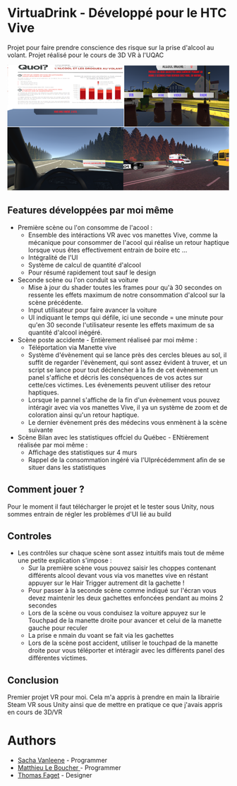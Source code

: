 # VirtuaDrink - Développé pour le HTC Vive
Projet pour faire prendre conscience des risque sur la prise d'alcool au volant.
Projet réalisé pour le cours de 3D VR à l'UQAC

![A screenshot](screenshot.png)

## Features développées par moi même
- Première scène ou l'on consomme de l'acool : 
	- Ensemble des intéractions VR avec vos manettes Vive, comme la mécanique pour consommer de l'acool qui réalise un retour haptique lorsque vous êtes effectivement entrain de boire etc ...
	- Intégralité de l'UI
	- Système de calcul de quantité d'alcool
  	- Pour résumé rapidement tout sauf le design
- Seconde scène ou l'on conduit sa voiture
	- Mise à jour du shader toutes les frames pour qu'à 30 secondes on ressente les effets maximum de notre consommation d'alcool sur la scène précédente.
  	- Input utilisateur pour faire avancer la voiture
	- UI indiquant le temps qui défile, ici une seconde = une minute pour qu'en 30 seconde l'utilisateur resente les effets maximum de sa quantité d'alcool inégéré.
- Scène poste accidente - Entièrement réaliseé par moi même :
	- Téléportation via Manette vive
	- Système d'évènement qui se lance près des cercles bleues au sol, il suffit de regarder l'évènement, qui sont assez évident à truver, et un script se lance pour tout déclencher à la fin de cet évènement un panel s'affiche et décris les conséquences de vos actes sur cette/ces victimes. Les évènements peuvent utiliser des retour haptiques.
	- Lorsque le pannel s'affiche de la fin d'un évènement vous pouvez intéragir avec via vos manettes Vive, il ya un système de zoom et de coloration ainsi qu'un retour haptique. 
  - Le dernier évènement prés des médecins vous enmènent à la scène suivante
- Scène Bilan avec les statistiques offciel du Québec - ENtièrement réalisée par moi même :
  - Affichage des statistiques sur 4 murs
  - Rappel de la consommation ingéré via l'UIprécédemment afin de se situer dans les statistiques
## Comment jouer ?

Pour le moment il faut télécharger le projet et le tester sous Unity, nous sommes entrain de régler les problèmes d'UI lié au build
 
## Controles
- Les contrôles sur chaque scène sont assez intuitifs mais tout de même une petite explication s'impose : 
  - Sur la première scène vous pouvez saisir les choppes contenant différents alcool devant vous via vos manettes vive en réstant appuyer sur le Hair Trigger autrement dit la gachette ! 
  - Pour passer à la seconde scène comme indiqué sur l'écran vous devez maintenir les deux gachettes enfoncées pendant au moins 2 secondes
  - Lors de la scène ou vous conduisez la voiture appuyez sur le Touchpad de la manette droite pour avancer et celui de la manette gauche pour reculer
  - La prise e nmain du voant se fait via les gachettes
  - Lors de la scène post accident, utiliser le touchpad de la manette droite pour vous téléporter et intéragir avec les différents panel des différentes victimes.
	
## Conclusion
Premier projet VR pour moi. Cela m'a appris à prendre en main la librairie Steam VR sous Unity ainsi que de mettre en pratique ce que j'avais appris en cours de 3D/VR

# Authors

* [Sacha Vanleene](https://github.com/SachaVanleene) - Programmer
* [Matthieu Le Boucher ](https://github.com/Meight) - Programmer
* [Thomas Faget](https://github.com/thomasfaget) - Designer
